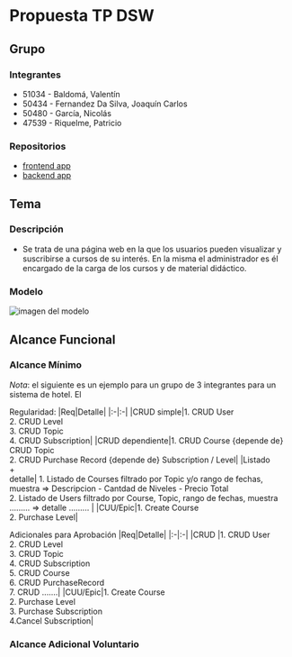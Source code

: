 # Propuesta TP DSW

## Grupo
### Integrantes
* 51034 - Baldomá, Valentín 
* 50434 - Fernandez Da Silva, Joaquín Carlos
* 50480 - García, Nicolás
* 47539 - Riquelme, Patricio

### Repositorios
* [frontend app](https://github.com/Patricionrp/dsw-tp-frontend.git)
* [backend app](https://github.com/bullettears/dsw-tp-backend.git)

## Tema
### Descripción
* Se trata de una página web en la que los usuarios pueden visualizar y suscribirse a cursos de su interés. En la misma el administrador es él encargado de la carga de los cursos y de material didáctico.

### Modelo
![imagen del modelo](https://app.diagrams.net/#G1FbT6NLbCBV1oyPs5EaJUjWl8YRRR_ayW#%7B%22pageId%22%3A%22C5RBs43oDa-KdzZeNtuy%22%7D)



## Alcance Funcional 

### Alcance Mínimo

*Nota*: el siguiente es un ejemplo para un grupo de 3 integrantes para un sistema de hotel. El 

Regularidad:
|Req|Detalle|
|:-|:-|
|CRUD simple|1. CRUD User<br>2. CRUD Level<br>3. CRUD Topic<br>4. CRUD Subscription|
|CRUD dependiente|1. CRUD Course {depende de} CRUD Topic<br>2. CRUD Purchase Record {depende de} Subscription / Level|
|Listado<br>+<br>detalle| 1. Listado de Courses filtrado por Topic y/o rango de fechas, muestra => Descripcion - Cantdad de Niveles - Precio Total<br> 2. Listado de Users filtrado por Course, Topic, rango de fechas, muestra ......... => detalle  ......... |
|CUU/Epic|1. Create Course<br>2. Purchase Level|


Adicionales para Aprobación
|Req|Detalle|
|:-|:-|
|CRUD |1. CRUD User<br>2. CRUD Level<br>3. CRUD Topic <br>4. CRUD Subscription<br>5. CRUD Course<br>6. CRUD PurchaseRecord<br>7. CRUD .......|
|CUU/Epic|1. Create Course
<br>2. Purchase Level<br>3. Purchase Subscription<br>4.Cancel Subscription|


### Alcance Adicional Voluntario

